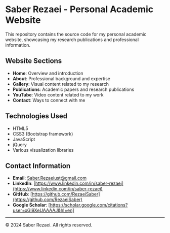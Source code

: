 # Saber Rezaei - Personal Academic Website

This repository contains the source code for my personal academic website, showcasing my research publications and professional information.

## Website Sections

- **Home**: Overview and introduction
- **About**: Professional background and expertise
- **Gallery**: Visual content related to my research
- **Publications**: Academic papers and research publications
- **YouTube**: Video content related to my work
- **Contact**: Ways to connect with me

## Technologies Used

- HTML5
- CSS3 (Bootstrap framework)
- JavaScript
- jQuery
- Various visualization libraries

## Contact Information

- **Email**: Saber.Rezaeiust@gmail.com
- **LinkedIn**: [https://www.linkedin.com/in/saber-rezaei](https://www.linkedin.com/in/saber-rezaei)
- **GitHub**: [https://github.com/RezaeiSaber](https://github.com/RezaeiSaber)
- **Google Scholar**: [https://scholar.google.com/citations?user=xGl9XeUAAAAJ&hl=en]
  

---

© 2024 Saber Rezaei. All rights reserved.

